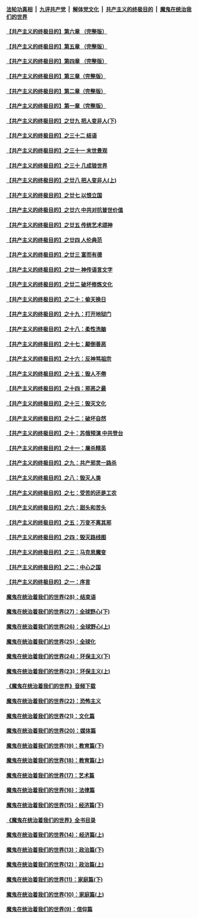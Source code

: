 ####  [法轮功真相](../../../../basic/blob/master/README.md?t=02020213) &nbsp;|&nbsp; [九评共产党](../../../../9ping.md/blob/master/README.md?t=02020213) &nbsp;|&nbsp; [解体党文化](../../../../jtdwh.md/blob/master/README.md?t=02020213)  &nbsp;|&nbsp; [共产主义的终极目的](../../../../gczydzjmd.md/blob/master/README.md?t=02020213) &nbsp;|&nbsp; [魔鬼在统治我们的世界](../../../../mgztzwmdsj.md/blob/master/README.md?t=02020213) 

#### [【共产主义的终极目的】第六章 （完整版）](../pages/nsc422/n11428913.md?t=02020213) 

#### [【共产主义的终极目的】第五章 （完整版）](../pages/nsc422/n11428912.md?t=02020213) 

#### [【共产主义的终极目的】第四章 （完整版）](../pages/nsc422/n11428907.md?t=02020213) 

#### [【共产主义的终极目的】第三章（完整版）](../pages/nsc422/n11428848.md?t=02020213) 

#### [【共产主义的终极目的】第二章（完整版）](../pages/nsc422/n11428831.md?t=02020213) 

#### [【共产主义的终极目的】第一章（完整版）](../pages/nsc422/n11417651.md?t=02020213) 

#### [【共产主义的终极目的】之廿九 把人变非人(下)](../pages/nsc422/n11344140.md?t=02020213) 

#### [【共产主义的终极目的】之三十二 结语](../pages/nsc422/n11360535.md?t=02020213) 

#### [【共产主义的终极目的】之三十一 末世景观](../pages/nsc422/n11351129.md?t=02020213) 

#### [【共产主义的终极目的】之三十 几成狼世界](../pages/nsc422/n11348280.md?t=02020213) 

#### [【共产主义的终极目的】之廿八 把人变非人(上)](../pages/nsc422/n11340492.md?t=02020213) 

#### [【共产主义的终极目的】之廿七 以恨立国](../pages/nsc422/n11336944.md?t=02020213) 

#### [【共产主义的终极目的】之廿六 中共对抗普世价值](../pages/nsc422/n11324785.md?t=02020213) 

#### [【共产主义的终极目的】之廿五 传统艺术颂神](../pages/nsc422/n11296396.md?t=02020213) 

#### [【共产主义的终极目的】之廿四 人伦典范](../pages/nsc422/n11296397.md?t=02020213) 

#### [【共产主义的终极目的】之廿三 富而有德](../pages/nsc422/n11283598.md?t=02020213) 

#### [【共产主义的终极目的】之廿一 神传语言文字](../pages/nsc422/n11263265.md?t=02020213) 

#### [【共产主义的终极目的】之廿二 破坏修炼文化](../pages/nsc422/n11245728.md?t=02020213) 

#### [【共产主义的终极目的】之二十：偷天换日](../pages/nsc422/n11238846.md?t=02020213) 

#### [【共产主义的终极目的】之十九：打开地狱门](../pages/nsc422/n11206376.md?t=02020213) 

#### [【共产主义的终极目的】之十八：柔性洗脑](../pages/nsc422/n11199994.md?t=02020213) 

#### [【共产主义的终极目的】之十七：颠倒善恶](../pages/nsc422/n11179782.md?t=02020213) 

#### [【共产主义的终极目的】之十六：反神骂祖宗](../pages/nsc422/n11166798.md?t=02020213) 

#### [【共产主义的终极目的】之十五：毁人不倦](../pages/nsc422/n11166792.md?t=02020213) 

#### [【共产主义的终极目的】之十四：邪恶之最](../pages/nsc422/n11150249.md?t=02020213) 

#### [【共产主义的终极目的】之十三：毁灭文化](../pages/nsc422/n11135227.md?t=02020213) 

#### [【共产主义的终极目的】之十二：破坏自然](../pages/nsc422/n11135214.md?t=02020213) 

#### [【共产主义的终极目的】之十：苏俄预演 中共登台](../pages/nsc422/n11118424.md?t=02020213) 

#### [【共产主义的终极目的】之十一：屠杀精英](../pages/nsc422/n11118442.md?t=02020213) 

#### [【共产主义的终极目的】之九：共产邪灵一路杀](../pages/nsc422/n11114139.md?t=02020213) 

#### [【共产主义的终极目的】之八：毁灭人类](../pages/nsc422/n11108503.md?t=02020213) 

#### [【共产主义的终极目的】之七：受苦的还是工农](../pages/nsc422/n11101809.md?t=02020213) 

#### [【共产主义的终极目的】之六：甜头和苦头](../pages/nsc422/n11096971.md?t=02020213) 

#### [【共产主义的终极目的】之五：万变不离其邪](../pages/nsc422/n11091285.md?t=02020213) 

#### [【共产主义的终极目的】之四：毁灭路线图](../pages/nsc422/n11086284.md?t=02020213) 

#### [【共产主义的终极目的】之三：马克思魔变](../pages/nsc422/n11061941.md?t=02020213) 

#### [【共产主义的终极目的】之二：中心之国](../pages/nsc422/n11047728.md?t=02020213) 

#### [【共产主义的终极目的】之一：序言](../pages/nsc422/n11086077.md?t=02020213) 

#### [魔鬼在统治着我们的世界(28)：结束语](../pages/nsc422/n10936246.md?t=02020213) 

#### [魔鬼在统治着我们的世界(27)：全球野心(下)](../pages/nsc422/n10928319.md?t=02020213) 

#### [魔鬼在统治着我们的世界(26)：全球野心(上)](../pages/nsc422/n10900318.md?t=02020213) 

#### [魔鬼在统治着我们的世界(25)：全球化](../pages/nsc422/n10788205.md?t=02020213) 

#### [魔鬼在统治着我们的世界(24)：环保主义(下)](../pages/nsc422/n10695307.md?t=02020213) 

#### [魔鬼在统治着我们的世界(23)：环保主义(上)](../pages/nsc422/n10688613.md?t=02020213) 

#### [《魔鬼在统治着我们的世界》音频下载](../pages/nsc422/n10635553.md?t=02020213) 

#### [魔鬼在统治着我们的世界(22)：恐怖主义](../pages/nsc422/n10614727.md?t=02020213) 

#### [魔鬼在统治着我们的世界(21)：文化篇](../pages/nsc422/n10597706.md?t=02020213) 

#### [魔鬼在统治着我们的世界(20)：媒体篇](../pages/nsc422/n10586579.md?t=02020213) 

#### [魔鬼在统治着我们的世界(19)：教育篇(下)](../pages/nsc422/n10564808.md?t=02020213) 

#### [魔鬼在统治着我们的世界(18)：教育篇(上)](../pages/nsc422/n10526970.md?t=02020213) 

#### [魔鬼在统治着我们的世界(17)：艺术篇](../pages/nsc422/n10499093.md?t=02020213) 

#### [魔鬼在统治着我们的世界(16)：法律篇](../pages/nsc422/n10485969.md?t=02020213) 

#### [魔鬼在统治着我们的世界(15)：经济篇(下)](../pages/nsc422/n10469975.md?t=02020213) 

#### [《魔鬼在统治着我们的世界》全书目录](../pages/nsc422/n10464261.md?t=02020213) 

#### [魔鬼在统治着我们的世界(14)：经济篇(上)](../pages/nsc422/n10457370.md?t=02020213) 

#### [魔鬼在统治着我们的世界(13)：政治篇(下)](../pages/nsc422/n10448270.md?t=02020213) 

#### [魔鬼在统治着我们的世界(12)：政治篇(上)](../pages/nsc422/n10444576.md?t=02020213) 

#### [魔鬼在统治着我们的世界(11)：家庭篇(下)](../pages/nsc422/n10440961.md?t=02020213) 

#### [魔鬼在统治着我们的世界(10)：家庭篇(上)](../pages/nsc422/n10435448.md?t=02020213) 

#### [魔鬼在统治着我们的世界(9)：信仰篇](../pages/nsc422/n10432159.md?t=02020213) 

